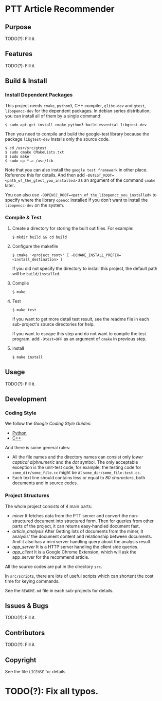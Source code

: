 # PTT Article Recommender

## Purpose

TODO(?): Fill it.


## Features

TODO(?): Fill it.


## Build & Install

### Install Dependent Packages

This project needs `cmake`, `python3`, C++ compiler, `glibc-dev` and
`gtest`, `libopencc-dev` for the dependent packages.  In debian series
distribution, you can install all of them by a single command:
```
$ sudo apt-get install cmake python3 build-essential libgtest-dev
```

Then you need to compile and build the google-test library because the
package `libgtest-dev` installs only the source code.
```
$ cd /usr/src/gtest
$ sudo cmake CMakeLists.txt
$ sudo make
$ sudo cp *.a /usr/lib
```

Note that you can also install the `google test framework` in other place.
Reference this for details. And then add
`-DGTEST_ROOT=<path_of_the_gtest_you_installed>` as an argument of the
command `cmake` later.

You can also use `-DOPENCC_ROOT=<path_of_the_libopencc_you_installed>` to
specify where the library `opencc` installed if you don't want to install
the `libopencc-dev` on the system.

### Compile & Test

1. Create a directory for storing the built out files.  For example:
   ```
   $ mkdir build && cd build
   ```
2. Configure the makefile
   ```
   $ cmake '<project_root>' [ -DCMAKE_INSTALL_PREFIX=<install_destination> ]
   ```
   If you did not specify the directory to install this project, the
   default path will be `build/installed`.

3. Compile
   ```
   $ make
   ```

4. Test
   ```
   $ make test
   ```
   If you want to get more detail test result, see the readme file in each
   sub-project's source directories for help.
   
   If you want to escape this step and do not want to compile the test program,
   add `-Dtest=OFF` as an argument of `cmake` in previous step.

5. Install
   ```
   $ make install
   ```


## Usage

TODO(?): Fill it.


## Development

### Coding Style

We follow the *Google Coding Style Guides*:
* [Python](https://google.github.io/styleguide/pyguide.html)
* [C++](https://google.github.io/styleguide/cppguide.html)

And there is some general rules:
* All the file names and the directory names can consist only *lower captical
  alphnumeric* and the *dot* symbol.  The only acceptable exception is the
  unit-test code, for example, the testing code for `some_dir/some_file.cc`
  might be at `some_dir/some_file-test.cc`.
* Each text line should contains less or equal to *80 characters*, both
  documents and in source codes.


### Project Structures

The whole project consists of 4 main parts:
* *miner*
  It fetches data from the PTT server and convert the non-structured document
  into structured form.  Then for queries from other parts of the project,
  it can returns easy-handled document fast.
* *article_analysis*
  After Getting lots of documents from the miner, it analysis' the document
  content and relationship between documents.  And it also has a mini server
  handling query about the analysis result.
* *app_server*
  It is a HTTP server handling the client side queries.
* *app_client*
  It is a Google Chrome Extension, which will ask the app_server for the
  recommend article.

All the source codes are put in the directory `src`.

In `src/scripts`, there are lots of useful scripts which can shortent
the cost time for keying commands.

See the `README.md` file in each sub-projects for details.


## Issues & Bugs

TODO(?): Fill it.


## Contributors

TODO(?): Fill it.


## Copyright

See the file `LICENSE` for details.


# TODO(?): Fix all typos.
